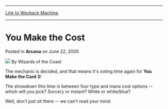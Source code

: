 
---
[Link to Wayback Machine](https://web.archive.org/web/20211019113217/https://magic.wizards.com/en/articles/archive/you-make-cost-2005-06-22)

[_metadata_:author]:- "Wizards of the Coast"
[_metadata_:description]:- "The mechanic is decided, and that means it's voting time again for You Make the Card 3! The showdown this time is between four type and mana cost options -- which will you pick? Sorcery or instant? White or white/blue? Well, don't just sit there -- we can't read your mind."
[_metadata_:generator]:- "Drupal 7 (http://drupal.org)"
[_metadata_:node]:- "608801"
[_metadata_:publish_date]:- "2005-06-22"
[_metadata_:source]:- "div-main-content"
[_metadata_:title]:- "You Make the Cost"
[_metadata_:wayback_capture_timestamp]:- "2021-10-19 11:32:17"
[_metadata_:wayback_raw_url]:- "https://web.archive.org/web/20211019113217id_/https://magic.wizards.com/en/articles/archive/you-make-cost-2005-06-22"
[_metadata_:wayback_url]:- "https://magic.wizards.com/en/articles/archive/you-make-cost-2005-06-22"
---


You Make the Cost
=================



 Posted in **Arcana**
 on June 22, 2005 






![](https://media.magic.wizards.com/styles/auth_small/public/images/person/wizards_author.jpg)
By Wizards of the Coast












The mechanic is decided, and that means it's voting time again for **You Make the Card 3**! 


The showdown this time is between four type and mana cost options -- which will you pick? Sorcery or instant? White or white/blue?


Well, don't just sit there -- we can't read your mind.








